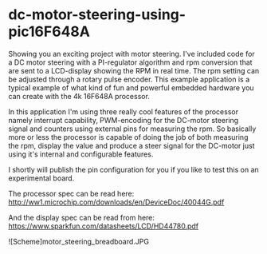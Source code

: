 # dc-motor-steering-using-pic16F648A
Showing you an exciting project with motor steering. I've included code for a DC motor steering with a PI-regulator algorithm and rpm conversion that are sent to a LCD-display showing the RPM in real time. The rpm setting can be adjusted through a rotary pulse encoder. This example application is a typical example of what kind of fun and powerful embedded hardware you can create with the 4k 16F648A processor.

In this application I'm using three really cool features of the processor namely interrupt capability, PWM-encoding for the DC-motor steering signal and counters using external pins for measuring the rpm. So basically more or less the processor is capable of doing the job of both measuring the rpm, display the value and produce a steer signal for the DC-motor just using it's internal and configurable features.

I shortly will publish the pin configuration for you if you like to test this on an experimental board.

The processor spec can be read here: http://ww1.microchip.com/downloads/en/DeviceDoc/40044G.pdf

And the display spec can be read from here: https://www.sparkfun.com/datasheets/LCD/HD44780.pdf

![Scheme]motor_steering_breadboard.JPG

